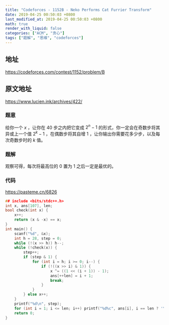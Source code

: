 ```yaml
---
title: "Codeforces - 1152B - Neko Performs Cat Furrier Transform"
date: 2019-04-25 00:50:03 +0800
last_modified_at: 2019-04-25 00:50:03 +0800
math: true
render_with_liquid: false
categories: ["ACM", "贪心"]
tags: ["题解", "思维", "codeforces"]
---
```


## 地址

https://codeforces.com/contest/1152/problem/B

## 原文地址

https://www.lucien.ink/archives/422/

### 题意

给你一个 $x$ ，让你在 $40$ 步之内把它变成 $2 ^ n - 1$ 的形式，你一定会在奇数步将其异或上一个值 $2 ^ k - 1$ ，在偶数步将其自增 $1$ ，让你输出你需要花多少步，以及每次奇数步时的 $k$ 值。

### 题解

观察可得，每次将最高位的 $0$ 置为 $1$ 之后一定是最优的。

### 代码

https://pasteme.cn/6826

```cpp
## include <bits/stdc++.h>
int x, ans[107], len;
bool check(int x) {
    x++;
    return (x & -x) == x;
}
int main() {
    scanf("%d", &x);
    int h = 28, step = 0;
    while (!(x >> h)) h--;
    while (!check(x)) {
        step++;
        if (step & 1) {
            for (int i = h; i >= 0; i--) {
                if (!((x >> i) & 1)) {
                    x ^= ((1 << (i + 1)) - 1);
                    ans[++len] = i + 1;
                    break;
                }
            }
        } else x++;
    }
    printf("%d\n", step);
    for (int i = 1; i <= len; i++) printf("%d%c", ans[i], i == len ? '\n' : ' ');
    return 0;
}
```